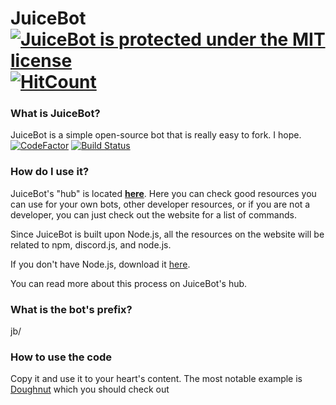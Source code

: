 # JuiceBot [![JuiceBot is protected under the MIT license](https://img.shields.io/badge/license-MIT-green)](https://github.com/lambdagit101/juicebot/blob/master/LICENSE) [![HitCount](http://hits.dwyl.com/lambdagit101/JuiceBot.svg)](http://hits.dwyl.com/lambdagit101/JuiceBot.svg)

### What is JuiceBot?

JuiceBot is a simple open-source bot that is really easy to fork. I hope. [![CodeFactor](https://www.codefactor.io/repository/github/lambdagit101/juicebot/badge)](https://www.codefactor.io/repository/github/lambdagit101/juicebot) [![Build Status](https://img.shields.io/badge/build-who%20cares-green)](https://www.youtube.com/watch?v=dQw4w9WgXcQ)

### How do I use it?

JuiceBot's "hub" is located **[here](https://cevacinevus.gitbook.io/juicebot/)**. Here you can check good resources you can use for your own bots, other developer resources, or if you are not a developer, you can just check out the website for a list of commands.

Since JuiceBot is built upon Node.js, all the resources on the website will be related to npm, discord.js, and node.js.

If you don't have Node.js, download it [here](https://nodejs.org/en/download/).

You can read more about this process on JuiceBot's hub.

### What is the bot's prefix?

jb/

### How to use the code
Copy it and use it to your heart's content. The most notable example is [Doughnut](https://github.com/DavidJoacaRo/doughnut/) which you should check out
